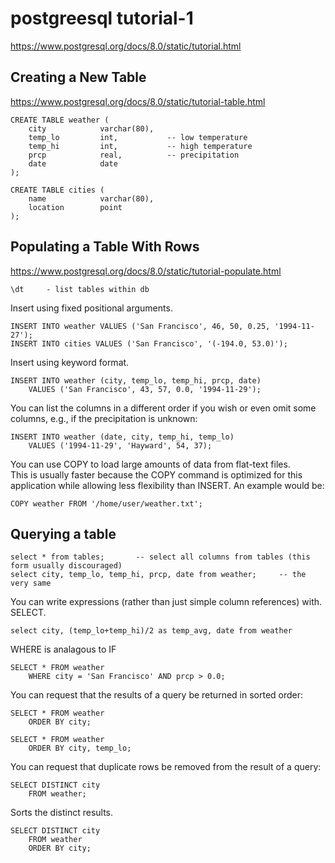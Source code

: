# postgreesql tutorial-1

<https://www.postgresql.org/docs/8.0/static/tutorial.html>

## Creating a New Table
<https://www.postgresql.org/docs/8.0/static/tutorial-table.html>

    CREATE TABLE weather (
        city            varchar(80),
        temp_lo         int,           -- low temperature
        temp_hi         int,           -- high temperature
        prcp            real,          -- precipitation
        date            date
    );

    CREATE TABLE cities (
        name            varchar(80),
        location        point
    );

## Populating a Table With Rows
<https://www.postgresql.org/docs/8.0/static/tutorial-populate.html>

    \dt     - list tables within db

Insert using fixed positional arguments.

    INSERT INTO weather VALUES ('San Francisco', 46, 50, 0.25, '1994-11-27');
    INSERT INTO cities VALUES ('San Francisco', '(-194.0, 53.0)');

Insert using keyword format.  

    INSERT INTO weather (city, temp_lo, temp_hi, prcp, date)
        VALUES ('San Francisco', 43, 57, 0.0, '1994-11-29');

You can list the columns in a different order if you wish or even omit some  
columns, e.g., if the precipitation is unknown:

    INSERT INTO weather (date, city, temp_hi, temp_lo)
        VALUES ('1994-11-29', 'Hayward', 54, 37);

You can use COPY to load large amounts of data from flat-text files.  
This is usually faster because the COPY command is optimized for this  
application while allowing less flexibility than INSERT. An example would be:

    COPY weather FROM '/home/user/weather.txt';


## Querying a table

    select * from tables;       -- select all columns from tables (this form usually discouraged)
    select city, temp_lo, temp_hi, prcp, date from weather;     -- the very same 

You can write expressions (rather than just simple column references) with. 
SELECT.

    select city, (temp_lo+temp_hi)/2 as temp_avg, date from weather

WHERE is analagous to IF

    SELECT * FROM weather
        WHERE city = 'San Francisco' AND prcp > 0.0;

You can request that the results of a query be returned in sorted order:

    SELECT * FROM weather
        ORDER BY city;

    SELECT * FROM weather
        ORDER BY city, temp_lo;

You can request that duplicate rows be removed from the result of a query:

    SELECT DISTINCT city
        FROM weather;

Sorts the distinct results.  

    SELECT DISTINCT city
        FROM weather
        ORDER BY city;





